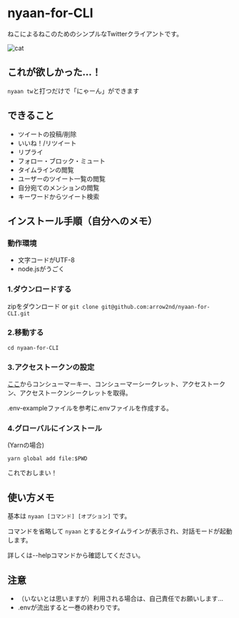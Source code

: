 # nyaan-for-CLI

ねこによるねこのためのシンプルなTwitterクライアントです。

![cat](https://user-images.githubusercontent.com/44780846/87781211-3ab1ad00-c86b-11ea-8d7e-f0cfaca317e0.gif)

## これが欲しかった…！

```nyaan tw```と打つだけで「にゃーん」ができます

## できること
- ツイートの投稿/削除
- いいね！/リツイート
- リプライ
- フォロー・ブロック・ミュート
- タイムラインの閲覧
- ユーザーのツイート一覧の閲覧
- 自分宛てのメンションの閲覧
- キーワードからツイート検索

## インストール手順（自分へのメモ）

### 動作環境
- 文字コードがUTF-8
- node.jsがうごく

### 1.ダウンロードする

zipをダウンロード or ```git clone git@github.com:arrow2nd/nyaan-for-CLI.git```

### 2.移動する

```cd nyaan-for-CLI```

### 3.アクセストークンの設定

[ここ](https://developer.twitter.com/en/apps)からコンシューマーキー、コンシューマーシークレット、アクセストークン、アクセストークンシークレットを取得。

.env-exampleファイルを参考に.envファイルを作成する。

### 4.グローバルにインストール

(Yarnの場合)

```yarn global add file:$PWD ``` 

これでおしまい！


## 使い方メモ

基本は ```nyaan [コマンド] [オプション]``` です。

コマンドを省略して ```nyaan``` とするとタイムラインが表示され、対話モードが起動します。

詳しくは--helpコマンドから確認してください。

## 注意
- （いないとは思いますが）利用される場合は、自己責任でお願いします…
- .envが流出すると一巻の終わりです。

